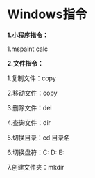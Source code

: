 # Windows指令

**1.小程序指令：**

1.mspaint  calc

**2.文件指令：**

1.复制文件：copy

2.移动文件：copy

3.删除文件：del

4.查询文件：dir

5.切换目录：cd 目录名

6.切换盘符：C:  D:  E:

7.创建文件夹：mkdir

